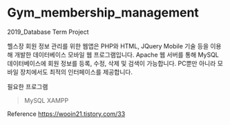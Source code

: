 # Gym_membership_management
2019_Database Term Project

헬스장 회원 정보 관리를 위한 웹앱은 PHP와 HTML, JQuery Mobile 기술 등을 이용해 개발한 데이터베이스 모바일 웹 프로그램입니다.
Apache 웹 서버를 통해 MySQL 데이터베이스에 회원 정보를 등록, 수정, 삭제 및 검색이 가능합니다. PC뿐만 아니라 모바일 장치에서도 최적의 인터페이스를 제공합니다.

필요한 프로그램
> MySQL
> XAMPP

Reference
https://wooin21.tistory.com/33
